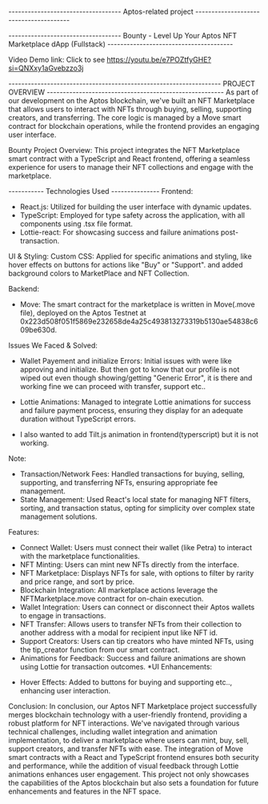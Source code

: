 -----------------------------------   Aptos-related project ---------------------------------------

-----------------------------------   Bounty - Level Up Your Aptos NFT Marketplace dApp (Fullstack) ---------------------------------------

Video Demo link: Click to see
https://youtu.be/e7POZtfyGHE?si=QNXxy1aGvebzzo3j

------------------------------------------------------------------ PROJECT OVERVIEW -------------------------------------------------------
As part of our development on the Aptos blockchain, we've built an NFT Marketplace that allows users to interact with NFTs through buying, selling, supporting creators, and transferring. 
The core logic is managed by a Move smart contract for blockchain operations, while the frontend provides an engaging user interface. 

Bounty Project Overview: This project integrates the NFT Marketplace smart contract with a TypeScript and React frontend, offering a seamless experience for users to manage their NFT collections and 
engage with the marketplace.

----------- Technologies Used ---------------
Frontend:
* React.js: Utilized for building the user interface with dynamic updates.
* TypeScript: Employed for type safety across the application, with all components using .tsx file format.
* Lottie-react: For showcasing success and failure animations post-transaction.

UI & Styling:
Custom CSS: Applied for specific animations and styling, like hover effects on buttons for actions like "Buy" or "Support". and added background colors to MarketPlace and NFT Collection.

Backend:
* Move: The smart contract for the marketplace is written in Move(.move file), deployed on the Aptos Testnet at 0x223d508f051f5869e232658de4a25c493813273319b5130ae54838c609be630d.

Issues We Faced & Solved:
* Wallet Payement and initialize Errors: Initial issues with were like approving and initialize. But then got to know that our profile is not wiped out even though showing/getting "Generic Error",
                                          it is there and working fine we can proceed with transfer, support etc..
* Lottie Animations: Managed to integrate Lottie animations for success and failure payment process, ensuring they display for an adequate duration without TypeScript errors.

* I also wanted to add Tilt.js animation in frontend(typerscript) but it is not working.

Note:
* Transaction/Network Fees: Handled transactions for buying, selling, supporting, and transferring NFTs, ensuring appropriate fee management.
* State Management: Used React's local state for managing NFT filters, sorting, and transaction status, opting for simplicity over complex state management solutions.

Features:
* Connect Wallet: Users must connect their wallet (like Petra) to interact with the marketplace functionalities.
* NFT Minting: Users can mint new NFTs directly from the interface.
* NFT Marketplace: Displays NFTs for sale, with options to filter by rarity and price range, and sort by price.
* Blockchain Integration: All marketplace actions leverage the NFTMarketplace.move contract for on-chain execution.
* Wallet Integration: Users can connect or disconnect their Aptos wallets to engage in transactions.
* NFT Transfer: Allows users to transfer NFTs from their collection to another address with a modal for recipient input like NFT id.
* Support Creators: Users can tip creators who have minted NFTs, using the tip_creator function from our smart contract.
* Animations for Feedback: Success and failure animations are shown using Lottie for transaction outcomes.
*UI Enhancements: 
- Hover Effects: Added to buttons for buying and supporting etc.., enhancing user interaction.

Conclusion:
In conclusion, our Aptos NFT Marketplace project successfully merges blockchain technology with a user-friendly frontend, providing a robust platform for NFT interactions. We've navigated through various technical challenges, including wallet integration and animation implementation, to deliver a marketplace where users can mint, buy, sell, support creators, and transfer NFTs with ease. The integration of Move smart contracts with a React and TypeScript frontend ensures both security and performance, while the addition of visual feedback through Lottie animations enhances user engagement. This project not only showcases the capabilities of the Aptos blockchain but also sets a foundation for future enhancements and features in the NFT space.
